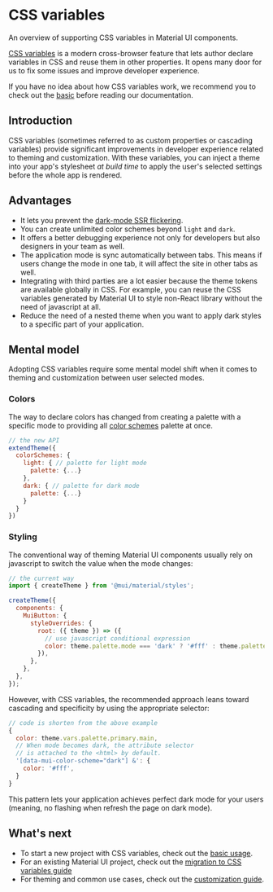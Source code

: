 # CSS variables

<p class="description">An overview of supporting CSS variables in Material UI components.</p>

[CSS variables](https://www.w3.org/TR/css-variables-1/) is a modern cross-browser feature that lets author declare variables in CSS and reuse them in other properties. It opens many door for us to fix some issues and improve developer experience.

If you have no idea about how CSS variables work, we recommend you to check out the [basic](https://developer.mozilla.org/en-US/docs/Web/CSS/Using_CSS_custom_properties) before reading our documentation.

## Introduction

CSS variables (sometimes referred to as custom properties or cascading variables) provide significant improvements in developer experience related to theming and customization.
With these variables, you can inject a theme into your app's stylesheet _at build time_ to apply the user's selected settings before the whole app is rendered.

<!-- Link to the blog post -->

## Advantages

- It lets you prevent the [dark-mode SSR flickering](https://github.com/mui/material-ui/issues/27651).
- You can create unlimited color schemes beyond `light` and `dark`.
- It offers a better debugging experience not only for developers but also designers in your team as well.
- The application mode is sync automatically between tabs. This means if users change the mode in one tab, it will affect the site in other tabs as well.
- Integrating with third parties are a lot easier because the theme tokens are available globally in CSS. For example, you can reuse the CSS variables generated by Material UI to style non-React library without the need of javascript at all.
- Reduce the need of a nested theme when you want to apply dark styles to a specific part of your application.

<!-- Checkout the blog post to see the demo -->

## Mental model

Adopting CSS variables require some mental model shift when it comes to theming and customization between user selected modes.

### Colors

The way to declare colors has changed from creating a palette with a specific mode to providing all [color schemes](/material-ui/experimental-api/css-variables/customization/#color-schemes) palette at once.

```js
// the new API
extendTheme({
  colorSchemes: {
    light: { // palette for light mode
      palette: {...}
    },
    dark: { // palette for dark mode
      palette: {...}
    }
  }
})
```

### Styling

The conventional way of theming Material UI components usually rely on javascript to switch the value when the mode changes:

```js
// the current way
import { createTheme } from '@mui/material/styles';

createTheme({
  components: {
    MuiButton: {
      styleOverrides: {
        root: ({ theme }) => ({
          // use javascript conditional expression
          color: theme.palette.mode === 'dark' ? '#fff' : theme.palette.primary.main,
        }),
      },
    },
  },
});
```

However, with CSS variables, the recommended approach leans toward cascading and specificity by using the appropriate selector:

```js
// code is shorten from the above example
{
  color: theme.vars.palette.primary.main,
  // When mode becomes dark, the attribute selector
  // is attached to the <html> by default.
  '[data-mui-color-scheme="dark"] &': {
    color: '#fff',
  }
}
```

This pattern lets your application achieves perfect dark mode for your users (meaning, no flashing when refresh the page on dark mode).

## What's next

- To start a new project with CSS variables, check out the [basic usage](/material-ui/experimental-api/css-variables/usage/).
- For an existing Material UI project, check out the [migration to CSS variables guide](/material-ui/experimental-api/css-variables/migration/)
- For theming and common use cases, check out the [customization guide](/material-ui/experimental-api/css-variables/customization/).

